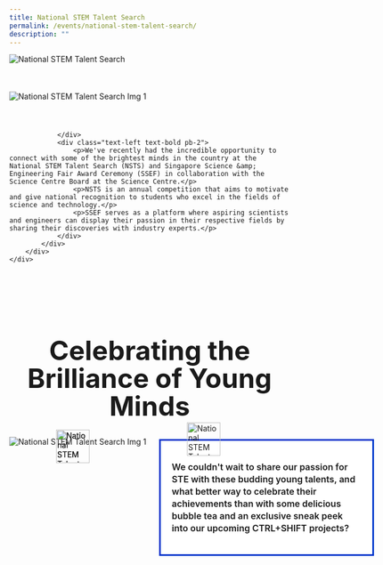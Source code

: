 ```yaml
---
title: National STEM Talent Search
permalink: /events/national-stem-talent-search/
description: ""
---
```

<style>

.container {  
position: relative;  
width: 100%;  
height: 0;  
padding-bottom: 56.25%;  
}  
.title-section{
font-size: 48px;
line-height: 50px;
font-weight: 700;
	color: #0037cc;
	margin: 50px 0 30px
	}
.subtitle-main{
color: #1237CA;
font-weight: 500;
font-size: 20px;
}
.content pre{
display: none
}
.text-center{text-align: center}
.col-sm-6{width: 50%}
.col-12{width: 100%}
.recruitment-row{display: flex; align-items: center; margin-bottom: 75px !important}
.text-bold p{    
font-size: initial;
line-height: 22px;
font-weight: 600;
}
.title-page-stem{margin-bottom: 50px !important}
.main-image-stem {margin-bottom: 40px !important}
.desktop-only{display: block !important}
.mobile-only{display: none !important}
.text-blue{color: var(\\-\-blue)}
.content pre{display: none}
.bp-breadcrumb ul{padding-left: 0}
.title-section{font-size: 48px;line-height: 50px;font-weight: 700; margin-bottom: 30px}
.img-pull-left{position: relative}
.col-sm-12{width: 100%}
.col-sm-8{width: 66.6666%}
.section-2-text-box{border: 3px solid #0037CC;background: #fff;padding: 20px;width: 340px;position: absolute;top: 25%;left: 80%;}
#stem-section-2{margin: 50px 0 30px;}
.stem-row-1{display: flex; flex-direction: column;)
.stem-row-1 .title-section{margin-bottom: 30px}
.section-2-text-box p{font-size: 16px; line-height: 22px;   font-weight: 600;}
.section-2-row-1 .icon-1{position: absolute;bottom: -30px;height: 60px;width: 60px;left: 25%;}
.section-2-row-1 .icon-2{position: absolute;bottom: -30px;height: 60px;width: 60px;left: 59%;}
.section-2-row-1 .icon-3{position: absolute;bottom: -30px;height: 60px;width: 60px;left: 40%;}
@media (max-width: 600px) {

.col-sm-6{width: 100%}

.recruitment-row{display: flex; flex-direction: column; align-items: center; margin-bottom: 30px !important}

.subtitle-main{line-height: 1.5rem}

.desktop-only{display: none !important}

.mobile-only{display: block !important}

.map-column{height: 200px}

.map-truck{height: 200px}

.school-box label{font-size:16px; font-weight: 700}

.school-box-list{width: 90% !important}

.title-section{width: 80%; margin: auto}

.mobile-row-padding{padding: 0 20px}

#gallery .row{padding: 0 10px}

#gallery .col-sm-4{width: 50%;padding: 10px}

.gallery-image{padding: 0}

.who-says-title{margin-top: 25px}

.content .subtitle-main{padding: 0 20px}

.title-item-truck h2{font-size: 18px}

.title-item-truck h2{line-height: 25px}

.content center, .content li, .content p.subtitle-main{margin-top: 2rem;margin-bottom: 2rem;line-height: 140%; font-size: 16px}

.subtitle-main b{font-size: 16px !important}

.content p:last-child{margin-bottom:  10px !important}

.subtitle-top{text-align: center}

}

</style>
				
<section class="header-nav-white" id="stem-section-1" style="padding-top: 0">
	<div class="container">
		<div class="row mb-5 stem-row-1" style="">
			<div class="col-sm-12">
				<div class="text-left mb-2">
					<img style="width: auto" class="desktop-only title-page-stem" alt="National STEM Talent Search" src="https://raw.githubusercontent.com/isomerpages/psd-ste-whats-next/staging/images/National%20STEM%20Talent%20Search/stem-title-web.png">
					<img style="width: auto" class="mobile-only title-page-stem" alt="National STEM Talent Search" src="https://raw.githubusercontent.com/isomerpages/psd-ste-whats-next/staging/images/National%20STEM%20Talent%20Search/stem-title-mobile.png">
				</div>
				<div class="text-left mb-5">
					<img style="width: auto" class="main-image-stem" alt="National STEM Talent Search Img 1" src="https://raw.githubusercontent.com/isomerpages/psd-ste-whats-next/staging/images/National%20STEM%20Talent%20Search/stem-img-1.png">
				
				</div>
				<div class="text-left text-bold pb-2">
					<p>We've recently had the incredible opportunity to connect with some of the brightest minds in the country at the National STEM Talent Search (NSTS) and Singapore Science &amp; Engineering Fair Award Ceremony (SSEF) in collaboration with the Science Centre Board at the Science Centre.</p>
					<p>NSTS is an annual competition that aims to motivate and give national recognition to students who excel in the fields of science and technology.</p>
					<p>SSEF serves as a platform where aspiring scientists and engineers can display their passion in their respective fields by sharing their discoveries with industry experts.</p>
				</div>
			</div>
		</div>
	</div>
</section>
<section class="header-nav-white" id="stem-section-2" style="">
	<div class="container">
		<div class="row mb-5 stem-row-1" style="">
			<div class="col-sm-12">
				<div class="text-center">
					<h1 class="title-section text-blue">Celebrating the Brilliance of Young Minds</h1>
				</div>
			</div>
			<div class="col-sm-8 section-2-row-1 desktop-only">
				<div class="img-pull-left">
					<img style="width: auto" alt="National STEM Talent Search Img 1" src="https://raw.githubusercontent.com/isomerpages/psd-ste-whats-next/staging/images/National%20STEM%20Talent%20Search/stem-img-2.png">
					<div class="section-2-text-box">
							<p style="font-size: 16px; line-height: 22px;   font-weight: 600;">We couldn't wait to share our passion for STE with these budding young talents, and what better way to celebrate their achievements than with some delicious bubble tea and an exclusive sneak peek into our upcoming CTRL+SHIFT projects?</p>
					</div>
					<img style="position: absolute;bottom: -30px;height: 60px;width: 60px;left: 25%;" class="icon-1" alt="National STEM Talent Search Img 1" src="https://raw.githubusercontent.com/isomerpages/psd-ste-whats-next/staging/images/National%20STEM%20Talent%20Search/icon-water.png">
					<img style="position: absolute;top: calc(25% - 30px);left: 95%;height: 60px;width: 60px;" class="icon-2" alt="National STEM Talent Search Img 1" src="https://raw.githubusercontent.com/isomerpages/psd-ste-whats-next/staging/images/National%20STEM%20Talent%20Search/icon-saturn.png">
					<img style="position: absolute;bottom: -30px;height: 60px;width: 60px;left: 25%;" class="icon-3" alt="National STEM Talent Search Img 1" src="https://raw.githubusercontent.com/isomerpages/psd-ste-whats-next/staging/images/National%20STEM%20Talent%20Search/icon-caret-right-1.png">
				</div>
			</div>
		</div>
	</div>
</section>